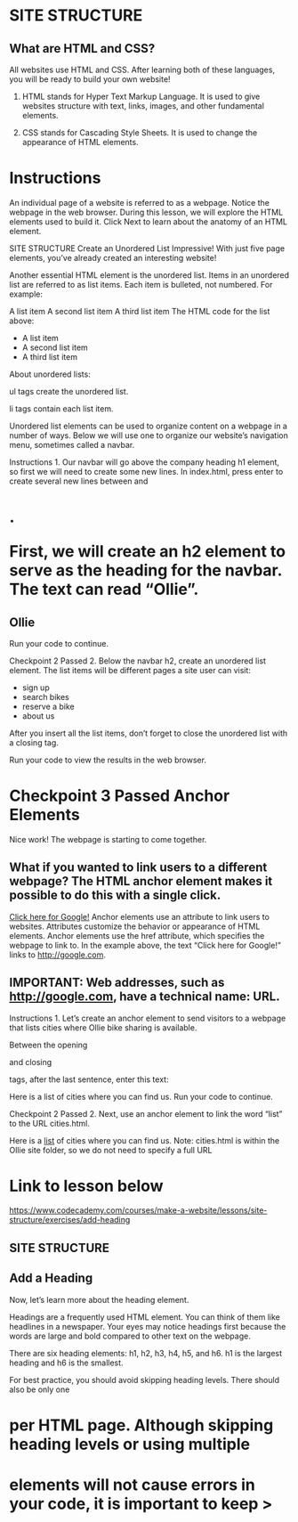 SITE STRUCTURE
==================

What are HTML and CSS?
--------------------------


All websites use HTML and CSS. After learning both of these languages, you will be ready to build your own website!

1. HTML stands for Hyper Text Markup Language. It is used to give websites structure with text, links, images, and other fundamental elements.

2. CSS stands for Cascading Style Sheets. It is used to change the appearance of HTML elements.


Instructions
===============

An individual page of a website is referred to as a webpage. Notice the webpage in the web browser. During this lesson, we will explore the HTML elements used to build it. Click Next to learn about the anatomy of an HTML element.

SITE STRUCTURE
Create an Unordered List
Impressive! With just five page elements, you’ve already created an interesting website!

Another essential HTML element is the unordered list. Items in an unordered list are referred to as list items. Each item is bulleted, not numbered. For example:

A list item
A second list item
A third list item
The HTML code for the list above:

<ul>
  <li>A list item</li>
  <li>A second list item</li>
  <li>A third list item</li>
</ul> 



About unordered lists:

ul tags create the unordered list.


li tags contain each list item.

Unordered list elements can be used to organize content on a webpage in a number of ways. Below we will use one to organize our website’s navigation menu, sometimes called a navbar.




Instructions
1.
Our navbar will go above the company heading h1 element, so first we will need to create some new lines. In index.html, press enter to create several new lines between <body> and <h1>.

First, we will create an h2 element to serve as the heading for the navbar. The text can read “Ollie”.

<h2>Ollie</h2>
Run your code to continue.

Checkpoint 2 Passed
2.
Below the navbar h2, create an unordered list element. The list items will be different pages a site user can visit:

<ul>
  <li>sign up</li>
  <li>search bikes</li>
  <li>reserve a bike</li>
  <li>about us</li>
</ul>
After you insert all the list items, don’t forget to close the unordered list with a closing </ul> tag.

Run your code to view the results in the web browser.

Checkpoint 3 Passed
Anchor Elements
=================

Nice work! The webpage is starting to come together.

What if you wanted to link users to a different webpage? The HTML anchor element makes it possible to do this with a single click.
-----------------------------------------------------------------------------------------------------------------------------------

<a href="http://google.com">Click here for Google!</a>
Anchor elements use an attribute to link users to websites. Attributes customize the behavior or appearance of HTML elements. Anchor elements use the href attribute, which specifies the webpage to link to. In the example above, the text “Click here for Google!” links to http://google.com.



IMPORTANT: Web addresses, such as http://google.com, have a technical name: URL.
---------------------------------------------------------------------------------

Instructions
1.
Let’s create an anchor element to send visitors to a webpage that lists cities where Ollie bike sharing is available.

Between the opening <p> and closing </p> tags, after the last sentence, enter this text:

Here is a list of cities where you can find us. 
Run your code to continue.

Checkpoint 2 Passed
2.
Next, use an anchor element to link the word “list” to the URL cities.html.

Here is a <a href="cities.html">list</a> of cities where you can find us. 
Note: cities.html is within the Ollie site folder, so we do not need to specify a full URL


Link to lesson below
=======================
https://www.codecademy.com/courses/make-a-website/lessons/site-structure/exercises/add-heading

SITE STRUCTURE
-----------------

Add a Heading
----------------

Now, let’s learn more about the heading element.

Headings are a frequently used HTML element. You can think of them like headlines in a newspaper. Your eyes may notice headings first because the words are large and bold compared to other text on the webpage.

There are six heading elements: h1, h2, h3, h4, h5, and h6. h1 is the largest heading and h6 is the smallest.

For best practice, you should avoid skipping heading levels. There should also be only one <h1> per HTML page. Although skipping heading levels or using multiple <h1> elements will not cause errors in your code, it is important to keep >

